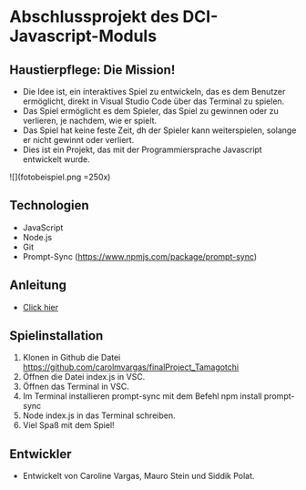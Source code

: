 # Abschlussprojekt des DCI-Javascript-Moduls

## Haustierpflege: Die Mission!  
* Die Idee ist, ein interaktives Spiel zu entwickeln, das es dem Benutzer ermöglicht, direkt in Visual Studio Code über das Terminal zu spielen.
* Das Spiel ermöglicht es dem Spieler, das Spiel zu gewinnen oder zu verlieren, je nachdem, wie er spielt.
* Das Spiel hat keine feste Zeit, dh der Spieler kann weiterspielen, solange er nicht gewinnt oder verliert.
* Dies ist ein Projekt, das mit der Programmiersprache Javascript entwickelt wurde.  

![](fotobeispiel.png =250x)  

## Technologien
* JavaScript
* Node.js
* Git
* Prompt-Sync (https://www.npmjs.com/package/prompt-sync)

## Anleitung
* [Click hier](Anleitung.md)


## Spielinstallation
1) Klonen in Github die Datei https://github.com/carolmvargas/finalProject_Tamagotchi
2) Öffnen die Datei index.js in VSC.
3) Öffnen das Terminal in VSC.
4) Im Terminal installieren prompt-sync mit dem Befehl npm install prompt-sync
5) Node index.js in das Terminal schreiben.
6) Viel Spaß mit dem Spiel!

## Entwickler
* Entwickelt von Caroline Vargas, Mauro Stein und Siddik Polat.

